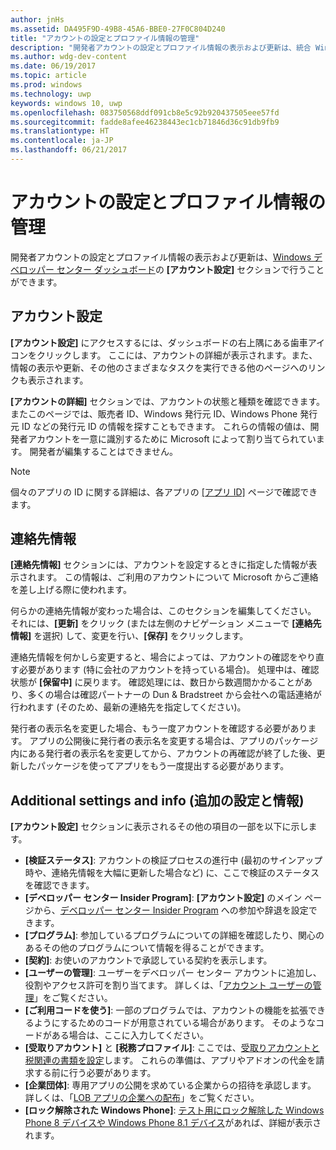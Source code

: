 ```yaml
---
author: jnHs
ms.assetid: DA495F9D-49B8-45A6-BBE0-27F0C804D240
title: "アカウントの設定とプロファイル情報の管理"
description: "開発者アカウントの設定とプロファイル情報の表示および更新は、統合 Windows デベロッパー センター ダッシュボードの [アカウント設定] セクションで行うことができます。"
ms.author: wdg-dev-content
ms.date: 06/19/2017
ms.topic: article
ms.prod: windows
ms.technology: uwp
keywords: windows 10, uwp
ms.openlocfilehash: 083750568ddf091cb8e5c92b920437505eee57fd
ms.sourcegitcommit: fadde8afee46238443ec1cb71846d36c91db9fb9
ms.translationtype: HT
ms.contentlocale: ja-JP
ms.lasthandoff: 06/21/2017
---
```

# <a name="manage-account-settings-and-profile-info"></a>アカウントの設定とプロファイル情報の管理

開発者アカウントの設定とプロファイル情報の表示および更新は、[Windows デベロッパー センター ダッシュボード](using-the-windows-dev-center-dashboard.md)の **[アカウント設定]** セクションで行うことができます。 

## <a name="account-settings"></a>アカウント設定

**[アカウント設定]** にアクセスするには、ダッシュボードの右上隅にある歯車アイコンをクリックします。 ここには、アカウントの詳細が表示されます。また、情報の表示や更新、その他のさまざまなタスクを実行できる他のページへのリンクも表示されます。

**[アカウントの詳細]** セクションでは、アカウントの状態と種類を確認できます。 またこのページでは、販売者 ID、Windows 発行元 ID、Windows Phone 発行元 ID などの発行元 ID の情報を探すこともできます。 これらの情報の値は、開発者アカウントを一意に識別するために Microsoft によって割り当てられています。 開発者が編集することはできません。

> [!NOTE]
> 個々のアプリの ID に関する詳細は、各アプリの [[アプリ ID]](view-app-identity-details.md) ページで確認できます。

## <a name="contact-info"></a>連絡先情報

**[連絡先情報]** セクションには、アカウントを設定するときに指定した情報が表示されます。 この情報は、ご利用のアカウントについて Microsoft からご連絡を差し上げる際に使われます。

何らかの連絡先情報が変わった場合は、このセクションを編集してください。 それには、**[更新]** をクリック (または左側のナビゲーション メニューで **[連絡先情報]** を選択) して、変更を行い、**[保存]** をクリックします。

連絡先情報を何かしら変更すると、場合によっては、アカウントの確認をやり直す必要があります (特に会社のアカウントを持っている場合)。 処理中は、確認状態が **[保留中]** に戻ります。 確認処理には、数日から数週間かかることがあり、多くの場合は確認パートナーの Dun & Bradstreet から会社への電話連絡が行われます (そのため、最新の連絡先を指定してください)。

発行者の表示名を変更した場合、もう一度アカウントを確認する必要があります。 アプリの公開後に発行者の表示名を変更する場合は、アプリのパッケージ内にある発行者の表示名を変更してから、アカウントの再確認が終了した後、更新したパッケージを使ってアプリをもう一度提出する必要があります。

## 

## <a name="additional-settings-and-info"></a>Additional settings and info (追加の設定と情報)

**[アカウント設定]** セクションに表示されるその他の項目の一部を以下に示します。

- **[検証ステータス]**: アカウントの検証プロセスの進行中 (最初のサインアップ時や、連絡先情報を大幅に更新した場合など) に、ここで検証のステータスを確認できます。
- **[デベロッパー センター Insider Program]**: **[アカウント設定]** のメイン ページから、[デベロッパー センター Insider Program](dev-center-insider-program.md) への参加や辞退を設定できます。
- **[プログラム]**: 参加しているプログラムについての詳細を確認したり、関心のあるその他のプログラムについて情報を得ることができます。
- **[契約]**: お使いのアカウントで承認している契約を表示します。
- **[ユーザーの管理]**: ユーザーをデベロッパー センター アカウントに追加し、役割やアクセス許可を割り当てます。 詳しくは、「[アカウント ユーザーの管理](manage-account-users.md)」をご覧ください。
- **[ご利用コードを使う]**: 一部のプログラムでは、アカウントの機能を拡張できるようにするためのコードが用意されている場合があります。 そのようなコードがある場合は、ここに入力してください。
- **[受取りアカウント]** と **[税務プロファイル]**: ここでは、[受取りアカウントと税関連の書類を設定](setting-up-your-payout-account-and-tax-forms.md)します。 これらの準備は、アプリやアドオンの代金を請求する前に行う必要があります。
- **[企業団体]**: 専用アプリの公開を求めている企業からの招待を承認します。 詳しくは、「[LOB アプリの企業への配布](distribute-lob-apps-to-enterprises.md)」をご覧ください。
- **[ロック解除された Windows Phone]**: [テスト用にロック解除した Windows Phone 8 デバイスや Windows Phone 8.1 デバイス](http://go.microsoft.com/fwlink/p/?LinkId=533897)があれば、詳細が表示されます。

